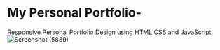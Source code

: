 # My Personal Portfolio-
Responsive Personal Portfolio Design using HTML CSS and JavaScript.
![Screenshot (5839)](https://github.com/Imroj-Hassan/Portfolio_Web-Technologies/assets/107574392/1e0b9879-a8af-4eb4-8efb-6f4e6d0c8f94)
